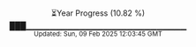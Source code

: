 <p align="center">
⏳Year Progress (10.82 %)<br>
███▁▁▁▁▁▁▁▁▁▁▁▁▁▁▁▁▁▁▁▁▁▁▁▁▁▁▁ <br>
<sub>Updated: Sun, 09 Feb 2025 12:03:45 GMT</sub>
</p>

